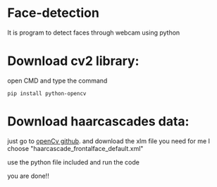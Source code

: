 # Face-detection
It is program to detect faces through webcam using python

# Download cv2 library:
open CMD and type the command

`pip install python-opencv`

# Download haarcascades data:

just go to [openCv github](https://github.com/opencv/opencv/tree/master/data/haarcascades/).  and download the xlm file you need
for me I choose "haarcascade_frontalface_default.xml"

use the python file included and run the code 

you are done!!
